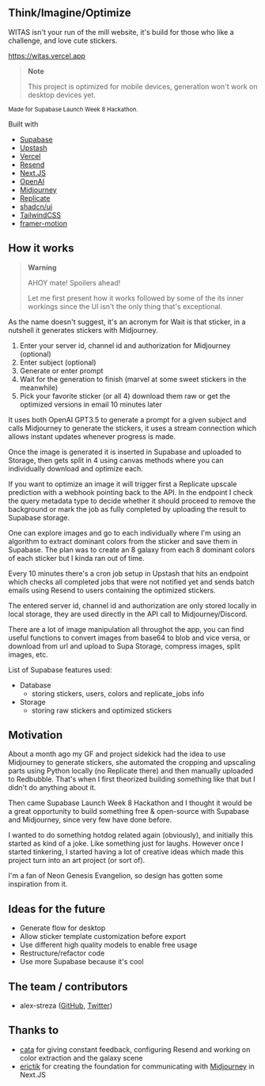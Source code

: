 ## Think/Imagine/Optimize

WITAS isn't your run of the mill website, it's build for those who like a challenge, and love cute stickers.

https://witas.vercel.app

> **Note**
>
> This project is optimized for mobile devices, generation won't work on desktop devices yet.

<sup>Made for Supabase Launch Week 8 Hackathon.</sup>

Built with

- [Supabase](https://supabase.com/)
- [Upstash](https://upstash.com/)
- [Vercel](https://vercel.com/)
- [Resend](https://resend.com/)
- [Next.JS](https://nextjs.org/)
- [OpenAI](https://openai.com/)
- [Midjourney](https://midjourney.com/)
- [Replicate](https://replicate.com/)
- [shadcn/ui](https://ui.shadcn.com/)
- [TailwindCSS](https://tailwindcss.com/)
- [framer-motion](https://www.framer.com/motion/)

## How it works

> **Warning**
>
> AHOY mate! Spoilers ahead!
>
> Let me first present how it works followed by some of the its inner workings since the UI isn't the only thing that's exceptional.

As the name doesn't suggest, it's an acronym for Wait is that sticker, in a nutshell it generates stickers with Midjourney.

1. Enter your server id, channel id and authorization for Midjourney (optional)
2. Enter subject (optional)
3. Generate or enter prompt
4. Wait for the generation to finish (marvel at some sweet stickers in the meanwhile)
5. Pick your favorite sticker (or all 4) download them raw or get the optimized versions in email 10 minutes later

It uses both OpenAI GPT3.5 to generate a prompt for a given subject and calls Midjourney to generate the stickers, it uses a stream connection which allows instant updates whenever progress is made.

Once the image is generated it is inserted in Supabase and uploaded to Storage, then gets split in 4 using canvas methods where you can individually download and optimize each.

If you want to optimize an image it will trigger first a Replicate upscale prediction with a webhook pointing back to the API. In the endpoint I check the query metadata type to decide whether it should proceed to remove the background or mark the job as fully completed by uploading the result to Supabase storage.

One can explore images and go to each individually where I'm using an algorithm to extract dominant colors from the sticker and save them in Supabase. The plan was to create an 8 galaxy from each 8 dominant colors of each sticker but I kinda ran out of time.

Every 10 minutes there's a cron job setup in Upstash that hits an endpoint which checks all completed jobs that were not notified yet and sends batch emails using Resend to users containing the optimized stickers.

The entered server id, channel id and authorization are only stored locally in local storage, they are used directly in the API call to Midjourney/Discord.

There are a lot of image manipulation all throughot the app, you can find useful functions to convert images from base64 to blob and vice versa, or download from url and upload to Supa Storage, compress images, split images, etc.

List of Supabase features used:

- Database
  - storing stickers, users, colors and replicate_jobs info
- Storage
  - storing raw stickers and optimized stickers

## Motivation

About a month ago my GF and project sidekick had the idea to use Midjourney to generate stickers, she automated the cropping and upscaling parts using Python locally (no Replicate there) and then manually uploaded to Redbubble. That's when I first theorized building something like that but I didn't do anything about it.

Then came Supabase Launch Week 8 Hackathon and I thought it would be a great opportunity to build something free & open-source with Supabase and Midjourney, since very few have done before.

I wanted to do something hotdog related again (obviously), and initially this started as kind of a joke. Like something just for laughs.
However once I started tinkering, I started having a lot of creative ideas which made this project turn into an art project (or sort of).

I'm a fan of Neon Genesis Evangelion, so design has gotten some inspiration from it.

## Ideas for the future

- Generate flow for desktop
- Allow sticker template customization before export
- Use different high quality models to enable free usage
- Restructure/refactor code
- Use more Supabase because it's cool

## The team / contributors

- alex-streza ([GitHub](https://github.com/alex-streza), [Twitter](https://twitter.com/alex_streza))

## Thanks to

- [cata](https://twitter.com/Catalina_Melnic) for giving constant feedback, configuring Resend and working on color extraction and the galaxy scene
- [erictik](https://github.com/erictik) for creating the foundation for communicating with [Midjourney](https://github.com/erictik/midjourney-ui) in Next.JS
